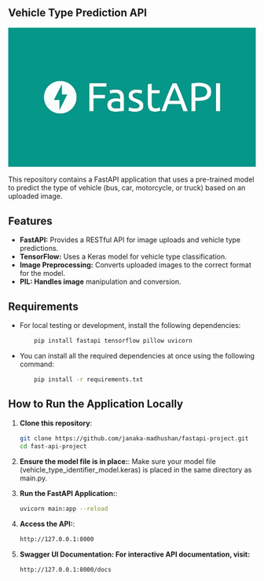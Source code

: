 ## Vehicle Type Prediction API
![FastAPI](README_images/FastAPI_b.jpg)

This repository contains a FastAPI application that uses a pre-trained model to predict the type of vehicle (bus, car, motorcycle, or truck) based on an uploaded image.

## Features

- **FastAPI:** Provides a RESTful API for image uploads and vehicle type predictions.
- **TensorFlow:** Uses a Keras model for vehicle type classification.
- **Image Preprocessing:** Converts uploaded images to the correct format for the model.
- **PIL: Handles image** manipulation and conversion.


## Requirements

- For local testing or development, install the following dependencies:

    ```bash
        pip install fastapi tensorflow pillow uvicorn
    ```

- You can install all the required dependencies at once using the following command:
    ```bash
        pip install -r requirements.txt
    ```

## How to Run the Application Locally

1. **Clone this repository**:
    ```bash
    git clone https://github.com/janaka-madhushan/fastapi-project.git
    cd fast-api-project
    ```

2. **Ensure the model file is in place:**:
    Make sure your model file (vehicle_type_identifier_model.keras) is placed in the same directory as main.py.

3. **Run the FastAPI Application:**:
    ```bash
    uvicorn main:app --reload
    ```

4. **Access the API:**:
    ```bash
    http://127.0.0.1:8000
    ```

5. **Swagger UI Documentation: For interactive API documentation, visit:**

    ```bash
    http://127.0.0.1:8000/docs
    ```
